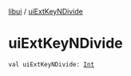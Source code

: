 [libui](index.md) / [uiExtKeyNDivide](./ui-ext-key-n-divide.md)

# uiExtKeyNDivide

`val uiExtKeyNDivide: `[`Int`](https://kotlinlang.org/api/latest/jvm/stdlib/kotlin/-int/index.html)